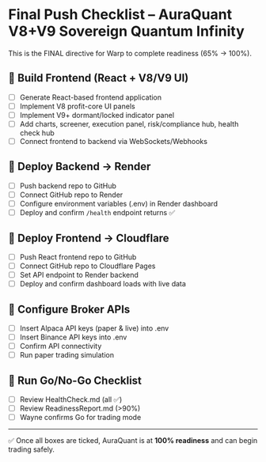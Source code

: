 # Final Push Checklist – AuraQuant V8+V9 Sovereign Quantum Infinity

This is the FINAL directive for Warp to complete readiness (65% → 100%).

## 🔹 Build Frontend (React + V8/V9 UI)
- [ ] Generate React-based frontend application
- [ ] Implement V8 profit-core UI panels
- [ ] Implement V9+ dormant/locked indicator panel
- [ ] Add charts, screener, execution panel, risk/compliance hub, health check hub
- [ ] Connect frontend to backend via WebSockets/Webhooks

## 🔹 Deploy Backend → Render
- [ ] Push backend repo to GitHub
- [ ] Connect GitHub repo to Render
- [ ] Configure environment variables (.env) in Render dashboard
- [ ] Deploy and confirm `/health` endpoint returns ✅

## 🔹 Deploy Frontend → Cloudflare
- [ ] Push React frontend repo to GitHub
- [ ] Connect GitHub repo to Cloudflare Pages
- [ ] Set API endpoint to Render backend
- [ ] Deploy and confirm dashboard loads with live data

## 🔹 Configure Broker APIs
- [ ] Insert Alpaca API keys (paper & live) into .env
- [ ] Insert Binance API keys into .env
- [ ] Confirm API connectivity
- [ ] Run paper trading simulation

## 🔹 Run Go/No-Go Checklist
- [ ] Review HealthCheck.md (all ✅)
- [ ] Review ReadinessReport.md (>90%)
- [ ] Wayne confirms Go for trading mode

---
✅ Once all boxes are ticked, AuraQuant is at **100% readiness** and can begin trading safely.
